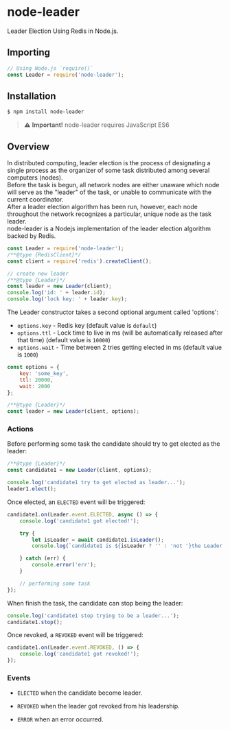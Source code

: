 node-leader
======================
Leader Election Using Redis in Node.js.

## Importing

```javascript
// Using Node.js `require()`
const Leader = require('node-leader');
```

## Installation

```sh
$ npm install node-leader
```
> :warning: **Important!** node-leader requires JavaScript ES6 

## Overview

In distributed computing, leader election is the process of designating a single process as the organizer of some task distributed among several computers (nodes).  
Before the task is begun, all network nodes are either unaware which node will serve as the "leader" of the task, or unable to communicate with the current coordinator.  
After a leader election algorithm has been run, however, each node throughout the network recognizes a particular, unique node as the task leader.  
node-leader is a Nodejs implementation of the leader election algorithm backed by Redis.  

```js
const Leader = require('node-leader');
/**@type {RedisClient}*/
const client = require('redis').createClient();

// create new leader
/**@type {Leader}*/
const leader = new Leader(client);
console.log('id: ' + leader.id);
console.log('lock key: ' + leader.key);
```

The Leader constructor takes a second optional argument called 'options':
* `options.key` - Redis key (default value is `default`)
* `options.ttl` - Lock time to live in ms (will be automatically released after that time) (default value is `10000`)
* `options.wait` - Time between 2 tries getting elected in ms (default value is `1000`)

```js
const options = {
    key: 'some_key',
    ttl: 20000,
    wait: 2000
};

/**@type {Leader}*/
const leader = new Leader(client, options);
```

### Actions

Before performing some task the candidate should try to get elected as the leader:

```js
/**@type {Leader}*/
const candidate1 = new Leader(client, options);

console.log('candidate1 try to get elected as leader...');
leader1.elect();
```

Once elected, an `ELECTED` event will be triggered:

```js
candidate1.on(Leader.event.ELECTED, async () => {
    console.log('candidate1 got elected!');

    try {
        let isLeader = await candidate1.isLeader();
        console.log(`candidate1 is ${isLeader ? '' : 'not '}the Leader!`);

    } catch (err) {
        console.error('err');
    }

    // performing some task
});
```

When finish the task, the candidate can stop being the leader:

```js
console.log('candidate1 stop trying to be a leader...');
candidate1.stop();
```

Once revoked, a `REVOKED` event will be triggered:

```js
candidate1.on(Leader.event.REVOKED, () => {
    console.log('candidate1 got revoked!');
});
```

### Events

* `ELECTED` when the candidate become leader.

* `REVOKED` when the leader got revoked from his leadership.

* `ERROR` when an error occurred.

